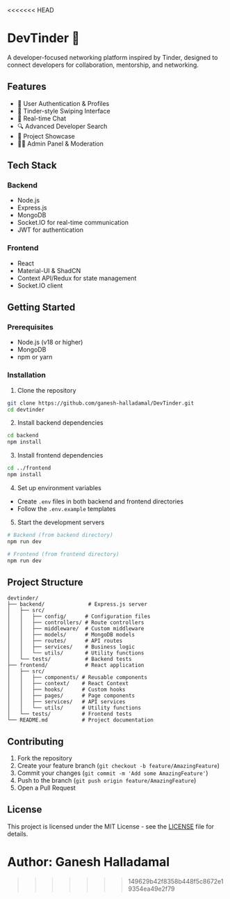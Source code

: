 <<<<<<< HEAD
# DevTinder 🚀

A developer-focused networking platform inspired by Tinder, designed to connect developers for collaboration, mentorship, and networking.

## Features

- 👤 User Authentication & Profiles
- 🔄 Tinder-style Swiping Interface
- 💬 Real-time Chat
- 🔍 Advanced Developer Search
- 📂 Project Showcase
- 👮‍♂️ Admin Panel & Moderation

## Tech Stack

### Backend
- Node.js
- Express.js
- MongoDB
- Socket.IO for real-time communication
- JWT for authentication

### Frontend
- React
- Material-UI & ShadCN
- Context API/Redux for state management
- Socket.IO client

## Getting Started

### Prerequisites
- Node.js (v18 or higher)
- MongoDB
- npm or yarn

### Installation

1. Clone the repository
```bash
git clone https://github.com/ganesh-halladamal/DevTinder.git
cd devtinder
```

2. Install backend dependencies
```bash
cd backend
npm install
```

3. Install frontend dependencies
```bash
cd ../frontend
npm install
```

4. Set up environment variables
- Create `.env` files in both backend and frontend directories
- Follow the `.env.example` templates

5. Start the development servers
```bash
# Backend (from backend directory)
npm run dev

# Frontend (from frontend directory)
npm run dev
```

## Project Structure

```
devtinder/
├── backend/              # Express.js server
│   ├── src/
│   │   ├── config/      # Configuration files
│   │   ├── controllers/ # Route controllers
│   │   ├── middleware/  # Custom middleware
│   │   ├── models/      # MongoDB models
│   │   ├── routes/      # API routes
│   │   ├── services/    # Business logic
│   │   └── utils/       # Utility functions
│   └── tests/           # Backend tests
├── frontend/            # React application
│   ├── src/
│   │   ├── components/ # Reusable components
│   │   ├── context/    # React Context
│   │   ├── hooks/      # Custom hooks
│   │   ├── pages/      # Page components
│   │   ├── services/   # API services
│   │   └── utils/      # Utility functions
│   └── tests/          # Frontend tests
└── README.md           # Project documentation
```

## Contributing

1. Fork the repository
2. Create your feature branch (`git checkout -b feature/AmazingFeature`)
3. Commit your changes (`git commit -m 'Add some AmazingFeature'`)
4. Push to the branch (`git push origin feature/AmazingFeature`)
5. Open a Pull Request

## License

This project is licensed under the MIT License - see the [LICENSE](LICENSE) file for details. 

# Author: Ganesh Halladamal






>>>>>>> 149629b42f8358b448f5c8672e19354ea49e2f79

